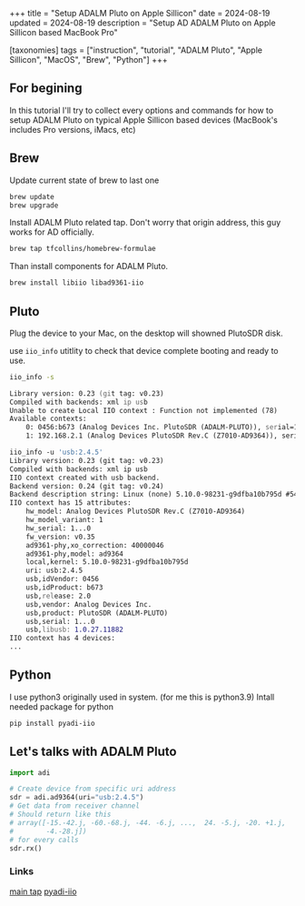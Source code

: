 +++
title = "Setup ADALM Pluto on Apple Sillicon"
date = 2024-08-19
updated = 2024-08-19
description = "Setup AD ADALM Pluto on Apple Sillicon based MacBook Pro"

[taxonomies]
tags = ["instruction", "tutorial", "ADALM Pluto", "Apple Sillicon", "MacOS", "Brew", "Python"]
+++

## For begining

In this tutorial I'll try to collect every options and commands for how to setup ADALM Pluto on typical Apple Sillicon based devices (MacBook's includes Pro versions, iMacs, etc)

## Brew

Update current state of brew to last one

```zsh
brew update
brew upgrade
```

Install ADALM Pluto related tap. Don't worry that origin address, this guy works for AD officially.

```zsh
brew tap tfcollins/homebrew-formulae
```

Than install components for ADALM Pluto.

```zsh
brew install libiio libad9361-iio
```

## Pluto

Plug the device to your Mac, on the desktop will showned PlutoSDR disk.

use `iio_info` utitlity to check that device complete booting and ready to use.

```zsh
iio_info -s

Library version: 0.23 (git tag: v0.23)
Compiled with backends: xml ip usb
Unable to create Local IIO context : Function not implemented (78)
Available contexts:
	0: 0456:b673 (Analog Devices Inc. PlutoSDR (ADALM-PLUTO)), serial=1...0 [usb:2.4.5]
	1: 192.168.2.1 (Analog Devices PlutoSDR Rev.C (Z7010-AD9364)), serial=1...0 [ip:pluto.local.]

iio_info -u 'usb:2.4.5'
Library version: 0.23 (git tag: v0.23)
Compiled with backends: xml ip usb
IIO context created with usb backend.
Backend version: 0.24 (git tag: v0.24)
Backend description string: Linux (none) 5.10.0-98231-g9dfba10b795d #54 SMP PREEMPT Mon Jul 11 14:38:48 CEST 2022 armv7l
IIO context has 15 attributes:
	hw_model: Analog Devices PlutoSDR Rev.C (Z7010-AD9364)
	hw_model_variant: 1
	hw_serial: 1...0
	fw_version: v0.35
	ad9361-phy,xo_correction: 40000046
	ad9361-phy,model: ad9364
	local,kernel: 5.10.0-98231-g9dfba10b795d
	uri: usb:2.4.5
	usb,idVendor: 0456
	usb,idProduct: b673
	usb,release: 2.0
	usb,vendor: Analog Devices Inc.
	usb,product: PlutoSDR (ADALM-PLUTO)
	usb,serial: 1...0
	usb,libusb: 1.0.27.11882
IIO context has 4 devices:
...
```

## Python

I use python3 originally used in system. (for me this is python3.9)
Intall needed package for python

```zsh
pip install pyadi-iio
```

## Let's talks with ADALM Pluto

```python
import adi

# Create device from specific uri address
sdr = adi.ad9364(uri="usb:2.4.5")
# Get data from receiver channel
# Should return like this
# array([-15.-42.j, -60.-68.j, -44. -6.j, ...,  24. -5.j, -20. +1.j,
#        -4.-28.j])
# for every calls 
sdr.rx()
```

### Links

[main tap](https://github.com/tfcollins/homebrew-formulae)
[pyadi-iio](https://github.com/analogdevicesinc/pyadi-iio)
